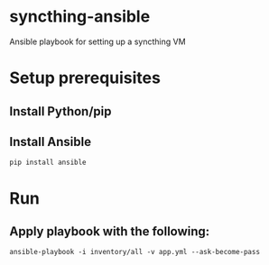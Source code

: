 # syncthing-ansible
Ansible playbook for setting up a syncthing VM


# Setup prerequisites

## Install Python/pip

## Install Ansible
```
pip install ansible
```

# Run

## Apply playbook with the following:
```
ansible-playbook -i inventory/all -v app.yml --ask-become-pass
```
